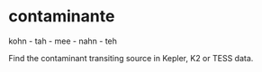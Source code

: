 # contaminante

kohn - tah - mee - nahn - teh

Find the contaminant transiting source in Kepler, K2 or TESS data.
